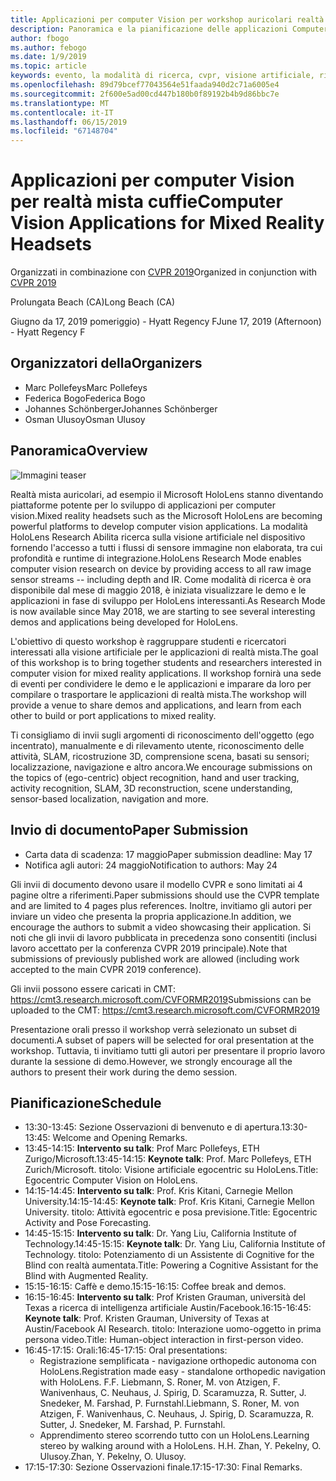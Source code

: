 ```yaml
---
title: Applicazioni per computer Vision per workshop auricolari realtà mista a CVPR 2019
description: Panoramica e la pianificazione delle applicazioni Computer Vision per workshop auricolari realtà mista, per essere recapitati in occasione della conferenza CVPR giugno 2019.
author: fbogo
ms.author: febogo
ms.date: 1/9/2019
ms.topic: article
keywords: evento, la modalità di ricerca, cvpr, visione artificiale, ricerca, HoloLens
ms.openlocfilehash: 89d79bcef77043564e51faada940d2c71a6005e4
ms.sourcegitcommit: 2f600e5ad00cd447b180b0f89192b4b9d86bbc7e
ms.translationtype: MT
ms.contentlocale: it-IT
ms.lasthandoff: 06/15/2019
ms.locfileid: "67148704"
---
```

# <a name="computer-vision-applications-for-mixed-reality-headsets"></a><span data-ttu-id="5047c-104">Applicazioni per computer Vision per realtà mista cuffie</span><span class="sxs-lookup"><span data-stu-id="5047c-104">Computer Vision Applications for Mixed Reality Headsets</span></span>

<span data-ttu-id="5047c-105">Organizzati in combinazione con [CVPR 2019](http://cvpr2019.thecvf.com/)</span><span class="sxs-lookup"><span data-stu-id="5047c-105">Organized in conjunction with [CVPR 2019](http://cvpr2019.thecvf.com/)</span></span>

<span data-ttu-id="5047c-106">Prolungata Beach (CA)</span><span class="sxs-lookup"><span data-stu-id="5047c-106">Long Beach (CA)</span></span>

<span data-ttu-id="5047c-107">Giugno da 17, 2019 pomeriggio) - Hyatt Regency F</span><span class="sxs-lookup"><span data-stu-id="5047c-107">June 17, 2019 (Afternoon) - Hyatt Regency F</span></span>


## <a name="organizers"></a><span data-ttu-id="5047c-108">Organizzatori della</span><span class="sxs-lookup"><span data-stu-id="5047c-108">Organizers</span></span>
* <span data-ttu-id="5047c-109">Marc Pollefeys</span><span class="sxs-lookup"><span data-stu-id="5047c-109">Marc Pollefeys</span></span>
* <span data-ttu-id="5047c-110">Federica Bogo</span><span class="sxs-lookup"><span data-stu-id="5047c-110">Federica Bogo</span></span>
* <span data-ttu-id="5047c-111">Johannes Schönberger</span><span class="sxs-lookup"><span data-stu-id="5047c-111">Johannes Schönberger</span></span>
* <span data-ttu-id="5047c-112">Osman Ulusoy</span><span class="sxs-lookup"><span data-stu-id="5047c-112">Osman Ulusoy</span></span>

## <a name="overview"></a><span data-ttu-id="5047c-113">Panoramica</span><span class="sxs-lookup"><span data-stu-id="5047c-113">Overview</span></span>

![Immagini teaser](images/cvpr2019_teaser2.jpg)

<span data-ttu-id="5047c-115">Realtà mista auricolari, ad esempio il Microsoft HoloLens stanno diventando piattaforme potente per lo sviluppo di applicazioni per computer vision.</span><span class="sxs-lookup"><span data-stu-id="5047c-115">Mixed reality headsets such as the Microsoft HoloLens are becoming powerful platforms to develop computer vision applications.</span></span> <span data-ttu-id="5047c-116">La modalità HoloLens Research Abilita ricerca sulla visione artificiale nel dispositivo fornendo l'accesso a tutti i flussi di sensore immagine non elaborata, tra cui profondità e runtime di integrazione.</span><span class="sxs-lookup"><span data-stu-id="5047c-116">HoloLens Research Mode enables computer vision research on device by providing access to all raw image sensor streams -- including depth and IR.</span></span> <span data-ttu-id="5047c-117">Come modalità di ricerca è ora disponibile dal mese di maggio 2018, è iniziata visualizzare le demo e le applicazioni in fase di sviluppo per HoloLens interessanti.</span><span class="sxs-lookup"><span data-stu-id="5047c-117">As Research Mode is now available since May 2018, we are starting to see several interesting demos and applications being developed for HoloLens.</span></span> 

<span data-ttu-id="5047c-118">L'obiettivo di questo workshop è raggruppare studenti e ricercatori interessati alla visione artificiale per le applicazioni di realtà mista.</span><span class="sxs-lookup"><span data-stu-id="5047c-118">The goal of this workshop is to bring together students and researchers interested in computer vision for mixed reality applications.</span></span> <span data-ttu-id="5047c-119">Il workshop fornirà una sede di eventi per condividere le demo e le applicazioni e imparare da loro per compilare o trasportare le applicazioni di realtà mista.</span><span class="sxs-lookup"><span data-stu-id="5047c-119">The workshop will provide a venue to share demos and applications, and learn from each other to build or port applications to mixed reality.</span></span> 

<span data-ttu-id="5047c-120">Ti consigliamo di invii sugli argomenti di riconoscimento dell'oggetto (ego incentrato), manualmente e di rilevamento utente, riconoscimento delle attività, SLAM, ricostruzione 3D, comprensione scena, basati su sensori; localizzazione, navigazione e altro ancora.</span><span class="sxs-lookup"><span data-stu-id="5047c-120">We encourage submissions on the topics of (ego-centric) object recognition, hand and user tracking, activity recognition, SLAM, 3D reconstruction, scene understanding, sensor-based localization, navigation and more.</span></span>

## <a name="paper-submission"></a><span data-ttu-id="5047c-121">Invio di documento</span><span class="sxs-lookup"><span data-stu-id="5047c-121">Paper Submission</span></span>
* <span data-ttu-id="5047c-122">Carta data di scadenza: 17 maggio</span><span class="sxs-lookup"><span data-stu-id="5047c-122">Paper submission deadline: May 17</span></span>
* <span data-ttu-id="5047c-123">Notifica agli autori: 24 maggio</span><span class="sxs-lookup"><span data-stu-id="5047c-123">Notification to authors: May 24</span></span>

<span data-ttu-id="5047c-124">Gli invii di documento devono usare il modello CVPR e sono limitati ai 4 pagine oltre a riferimenti.</span><span class="sxs-lookup"><span data-stu-id="5047c-124">Paper submissions should use the CVPR template and are limited to 4 pages plus references.</span></span> <span data-ttu-id="5047c-125">Inoltre, invitiamo gli autori per inviare un video che presenta la propria applicazione.</span><span class="sxs-lookup"><span data-stu-id="5047c-125">In addition, we encourage the authors to submit a video showcasing their application.</span></span>
<span data-ttu-id="5047c-126">Si noti che gli invii di lavoro pubblicata in precedenza sono consentiti (inclusi lavoro accettato per la conferenza CVPR 2019 principale).</span><span class="sxs-lookup"><span data-stu-id="5047c-126">Note that submissions of previously published work are allowed (including work accepted to the main CVPR 2019 conference).</span></span> 

<span data-ttu-id="5047c-127">Gli invii possono essere caricati in CMT: https://cmt3.research.microsoft.com/CVFORMR2019</span><span class="sxs-lookup"><span data-stu-id="5047c-127">Submissions can be uploaded to the CMT: https://cmt3.research.microsoft.com/CVFORMR2019</span></span>

<span data-ttu-id="5047c-128">Presentazione orali presso il workshop verrà selezionato un subset di documenti.</span><span class="sxs-lookup"><span data-stu-id="5047c-128">A subset of papers will be selected for oral presentation at the workshop.</span></span> <span data-ttu-id="5047c-129">Tuttavia, ti invitiamo tutti gli autori per presentare il proprio lavoro durante la sessione di demo.</span><span class="sxs-lookup"><span data-stu-id="5047c-129">However, we strongly encourage all the authors to present their work during the demo session.</span></span>


## <a name="schedule"></a><span data-ttu-id="5047c-130">Pianificazione</span><span class="sxs-lookup"><span data-stu-id="5047c-130">Schedule</span></span>
* <span data-ttu-id="5047c-131">13:30-13:45: Sezione Osservazioni di benvenuto e di apertura.</span><span class="sxs-lookup"><span data-stu-id="5047c-131">13:30-13:45: Welcome and Opening Remarks.</span></span>
* <span data-ttu-id="5047c-132">13:45-14:15: **Intervento su talk**: Prof Marc Pollefeys, ETH Zurigo/Microsoft.</span><span class="sxs-lookup"><span data-stu-id="5047c-132">13:45-14:15: **Keynote talk**: Prof. Marc Pollefeys, ETH Zurich/Microsoft.</span></span> <span data-ttu-id="5047c-133">titolo: Visione artificiale egocentric su HoloLens.</span><span class="sxs-lookup"><span data-stu-id="5047c-133">Title: Egocentric Computer Vision on HoloLens.</span></span>
* <span data-ttu-id="5047c-134">14:15-14:45: **Intervento su talk**: Prof. Kris Kitani, Carnegie Mellon University.</span><span class="sxs-lookup"><span data-stu-id="5047c-134">14:15-14:45: **Keynote talk**: Prof. Kris Kitani, Carnegie Mellon University.</span></span> <span data-ttu-id="5047c-135">titolo: Attività egocentric e posa previsione.</span><span class="sxs-lookup"><span data-stu-id="5047c-135">Title: Egocentric Activity and Pose Forecasting.</span></span>
* <span data-ttu-id="5047c-136">14:45-15:15: **Intervento su talk**: Dr. Yang Liu, California Institute of Technology.</span><span class="sxs-lookup"><span data-stu-id="5047c-136">14:45-15:15: **Keynote talk**: Dr. Yang Liu, California Institute of Technology.</span></span> <span data-ttu-id="5047c-137">titolo: Potenziamento di un Assistente di Cognitive for the Blind con realtà aumentata.</span><span class="sxs-lookup"><span data-stu-id="5047c-137">Title: Powering a Cognitive Assistant for the Blind with Augmented Reality.</span></span>
* <span data-ttu-id="5047c-138">15:15-16:15: Caffè e demo.</span><span class="sxs-lookup"><span data-stu-id="5047c-138">15:15-16:15: Coffee break and demos.</span></span>
* <span data-ttu-id="5047c-139">16:15-16:45: **Intervento su talk**: Prof Kristen Grauman, università del Texas a ricerca di intelligenza artificiale Austin/Facebook.</span><span class="sxs-lookup"><span data-stu-id="5047c-139">16:15-16:45: **Keynote talk**: Prof. Kristen Grauman, University of Texas at Austin/Facebook AI Research.</span></span> <span data-ttu-id="5047c-140">titolo: Interazione uomo-oggetto in prima persona video.</span><span class="sxs-lookup"><span data-stu-id="5047c-140">Title: Human-object interaction in first-person video.</span></span>
* <span data-ttu-id="5047c-141">16:45-17:15: Orali:</span><span class="sxs-lookup"><span data-stu-id="5047c-141">16:45-17:15: Oral presentations:</span></span>
    * <span data-ttu-id="5047c-142">Registrazione semplificata - navigazione orthopedic autonoma con HoloLens.</span><span class="sxs-lookup"><span data-stu-id="5047c-142">Registration made easy - standalone orthopedic navigation with HoloLens.</span></span> <span data-ttu-id="5047c-143">F.</span><span class="sxs-lookup"><span data-stu-id="5047c-143">F.</span></span> <span data-ttu-id="5047c-144">Liebmann, S. Roner, M. von Atzigen, F. Wanivenhaus, C. Neuhaus, J. Spirig, D. Scaramuzza, R. Sutter, J. Snedeker, M. Farshad, P. Furnstahl.</span><span class="sxs-lookup"><span data-stu-id="5047c-144">Liebmann, S. Roner, M. von Atzigen, F. Wanivenhaus, C. Neuhaus, J. Spirig, D. Scaramuzza, R. Sutter, J. Snedeker, M. Farshad, P. Furnstahl.</span></span>
    * <span data-ttu-id="5047c-145">Apprendimento stereo scorrendo tutto con un HoloLens.</span><span class="sxs-lookup"><span data-stu-id="5047c-145">Learning stereo by walking around with a HoloLens.</span></span> <span data-ttu-id="5047c-146">H.</span><span class="sxs-lookup"><span data-stu-id="5047c-146">H.</span></span> <span data-ttu-id="5047c-147">Zhan, Y. Pekelny, O. Ulusoy.</span><span class="sxs-lookup"><span data-stu-id="5047c-147">Zhan, Y. Pekelny, O. Ulusoy.</span></span>
* <span data-ttu-id="5047c-148">17:15-17:30: Sezione Osservazioni finale.</span><span class="sxs-lookup"><span data-stu-id="5047c-148">17:15-17:30: Final Remarks.</span></span>
